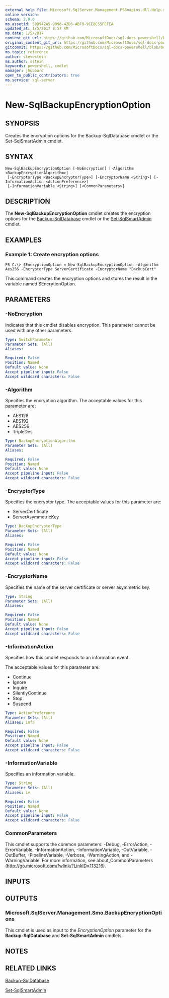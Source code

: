 ```yaml
---
external help file: Microsoft.SqlServer.Management.PSSnapins.dll-Help.xml
online version: 
schema: 2.0.0
ms.assetid: 59D942A5-9998-42D6-ABF0-9CE8C55FEFEA
updated_at: 1/5/2017 8:57 AM
ms.date: 1/5/2017
content_git_url: https://github.com/MicrosoftDocs/sql-docs-powershell/blob/master/sqlserver-cmdlets/sqlserver-module/vlatest/New-SqlBackupEncryptionOption.md
original_content_git_url: https://github.com/MicrosoftDocs/sql-docs-powershell/blob/master/sqlserver-cmdlets/sqlserver-module/vlatest/New-SqlBackupEncryptionOption.md
gitcommit: https://github.com/MicrosoftDocs/sql-docs-powershell/blob/0d97835841eb5cfbe37d096037375a2e0c3eb87c/sqlserver-cmdlets/sqlserver-module/vlatest/New-SqlBackupEncryptionOption.md
ms.topic: reference
author: stevestein
ms.author: sstein
keywords: powershell, cmdlet
manager: jhubbard
open_to_public_contributors: true
ms.service: sql-server
---
```


# New-SqlBackupEncryptionOption

## SYNOPSIS
Creates the encryption options for the Backup-SqlDatabase cmdlet or the Set-SqlSmartAdmin cmdlet.

## SYNTAX

```
New-SqlBackupEncryptionOption [-NoEncryption] [-Algorithm <BackupEncryptionAlgorithm>]
 [-EncryptorType <BackupEncryptorType>] [-EncryptorName <String>] [-InformationAction <ActionPreference>]
 [-InformationVariable <String>] [<CommonParameters>]
```

## DESCRIPTION
The **New-SqlBackupEncryptionOption** cmdlet creates the encryption options for the [Backup-SqlDatabase](./Backup-SqlDatabase.md) cmdlet or the [Set-SqlSmartAdmin](./Set-SqlSmartAdmin.md) cmdlet.

## EXAMPLES

### Example 1: Create encryption options
```
PS C:\> $EncryptionOption = New-SqlBackupEncryptionOption -Algorithm Aes256 -EncryptorType ServerCertificate -EncryptorName "BackupCert"
```

This command creates the encryption options and stores the result in the variable named $EncrytionOption.

## PARAMETERS

### -NoEncryption
Indicates that this cmdlet disables encryption.
This parameter cannot be used with any other parameters.

```yaml
Type: SwitchParameter
Parameter Sets: (All)
Aliases: 

Required: False
Position: Named
Default value: None
Accept pipeline input: False
Accept wildcard characters: False
```

### -Algorithm
Specifies the encryption algorithm.
The acceptable values for this parameter are:

- AES128
- AES192
- AES256
- TripleDes

```yaml
Type: BackupEncryptionAlgorithm
Parameter Sets: (All)
Aliases: 

Required: False
Position: Named
Default value: None
Accept pipeline input: False
Accept wildcard characters: False
```

### -EncryptorType
Specifies the encryptor type.
The acceptable values for this parameter are:

- ServerCertificate
- ServerAsymmetricKey

```yaml
Type: BackupEncryptorType
Parameter Sets: (All)
Aliases: 

Required: False
Position: Named
Default value: None
Accept pipeline input: False
Accept wildcard characters: False
```

### -EncryptorName
Specifies the name of the server certificate or server asymmetric key.

```yaml
Type: String
Parameter Sets: (All)
Aliases: 

Required: False
Position: Named
Default value: None
Accept pipeline input: False
Accept wildcard characters: False
```

### -InformationAction
Specifies how this cmdlet responds to an information event.

The acceptable values for this parameter are:

- Continue
- Ignore
- Inquire
- SilentlyContinue
- Stop
- Suspend

```yaml
Type: ActionPreference
Parameter Sets: (All)
Aliases: infa

Required: False
Position: Named
Default value: None
Accept pipeline input: False
Accept wildcard characters: False
```

### -InformationVariable
Specifies an information variable.

```yaml
Type: String
Parameter Sets: (All)
Aliases: iv

Required: False
Position: Named
Default value: None
Accept pipeline input: False
Accept wildcard characters: False
```

### CommonParameters
This cmdlet supports the common parameters: -Debug, -ErrorAction, -ErrorVariable, -InformationAction, -InformationVariable, -OutVariable, -OutBuffer, -PipelineVariable, -Verbose, -WarningAction, and -WarningVariable. For more information, see about_CommonParameters (http://go.microsoft.com/fwlink/?LinkID=113216).

## INPUTS

## OUTPUTS

### Microsoft.SqlServer.Management.Smo.BackupEncryptionOptions
This cmdlet is used as input to the *EncryptionOption* parameter for the **Backup-SqlDatabase** and **Set-SqlSmartAdmin** cmdlets.

## NOTES

## RELATED LINKS

[Backup-SqlDatabase](xref:sqlserver-module/vlatest/Backup-SqlDatabase.md)

[Set-SqlSmartAdmin](xref:sqlserver-module/vlatest/Set-SqlSmartAdmin.md)
